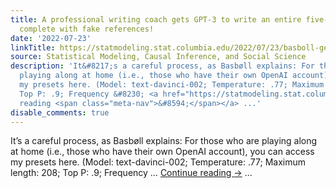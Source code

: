 ```yaml
---
title: A professional writing coach gets GPT-3 to write an entire five-paragraph essay,
  complete with fake references!
date: '2022-07-23'
linkTitle: https://statmodeling.stat.columbia.edu/2022/07/23/basboll-gets-gpt-3-to-write-an-entire-five-paragraph-essay-complete-with-fake-references/
source: Statistical Modeling, Causal Inference, and Social Science
description: 'It&#8217;s a careful process, as Basbøll explains: For those who are
  playing along at home (i.e., those who have their own OpenAI account), you can access
  my presets here. (Model: text-davinci-002; Temperature: .77; Maximum length: 208;
  Top P: .9; Frequency &#8230; <a href="https://statmodeling.stat.columbia.edu/2022/07/23/basboll-gets-gpt-3-to-write-an-entire-five-paragraph-essay-complete-with-fake-references/">Continue
  reading <span class="meta-nav">&#8594;</span></a> ...'
disable_comments: true
---
```

It&#8217;s a careful process, as Basbøll explains: For those who are playing along at home (i.e., those who have their own OpenAI account), you can access my presets here. (Model: text-davinci-002; Temperature: .77; Maximum length: 208; Top P: .9; Frequency &#8230; <a href="https://statmodeling.stat.columbia.edu/2022/07/23/basboll-gets-gpt-3-to-write-an-entire-five-paragraph-essay-complete-with-fake-references/">Continue reading <span class="meta-nav">&#8594;</span></a> ...